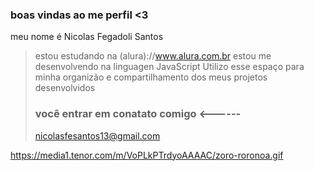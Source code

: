 ### boas vindas ao me perfil <3

meu nome é Nicolas Fegadoli Santos 

>estou estudando na (alura)://www.alura.com.br
>estou me desenvolvendo na linguagen JavaScript
>Utilizo esse espaço para minha organizão e compartilhamento dos meus projetos desenvolvidos
>### você entrar em conatato comigo    <------
>
>nicolasfesantos13@gmail.com

![]()https://media1.tenor.com/m/VoPLkPTrdyoAAAAC/zoro-roronoa.gif















